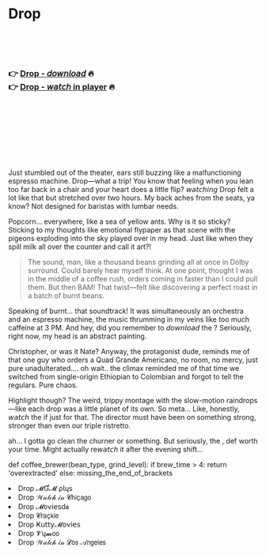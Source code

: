<h1>Drop</h1>

<br><br><br>

<h3>👉 <a href="https://Kenneths-conpertbestai1972.github.io/jzuojitxpp/">Drop - 𝘥𝘰𝘸𝘯𝘭𝘰𝘢𝘥</a> 🔥<br>
👉 <a href="https://Kenneths-conpertbestai1972.github.io/jzuojitxpp/">Drop - 𝘸𝘢𝘵𝘤𝘩 in player</a> 🔥
</h3>



<br><br><br><br><br><br><br>


Just stumbled out of the theater, ears still buzzing like a malfunctioning espresso machine. Drop—what a trip! You know that feeling when you lean too far back in a chair and your heart does a little flip? 𝘸𝘢𝘵𝘤𝘩𝘪𝘯𝘨 Drop felt a lot like that but stretched over two hours. My back aches from the seats, ya know? Not designed for baristas with lumbar needs.

Popcorn... everywhere, like a sea of yellow ants. Why is it so sticky? Sticking to my thoughts like emotional flypaper as that scene with the pigeons exploding into the sky played over in my head. Just like when they spill milk all over the counter and call it art?! 

> The sound, man, like a thousand beans grinding all at once in Dolby surround. Could barely hear myself think. At one point, thought I was in the middle of a coffee rush, orders coming in faster than I could pull them. But then BAM! That twist—felt like discovering a perfect roast in a batch of burnt beans.

Speaking of burnt... that soundtrack! It was simultaneously an orchestra and an espresso machine, the music thrumming in my veins like too much caffeine at 3 PM. And hey, did you remember to 𝘥𝘰𝘸𝘯𝘭𝘰𝘢𝘥 the  ? Seriously, right now, my head is an abstract painting.

Christopher, or was it Nate? Anyway, the protagonist dude, reminds me of that one guy who orders a Quad Grande Americano, no room, no mercy, just pure unadulterated.... oh wait.. the climax reminded me of that time we switched from single-origin Ethiopian to Colombian and forgot to tell the regulars. Pure chaos.

Highlight though? The weird, trippy montage with the slow-motion raindrops—like each drop was a little planet of its own. So meta... Like, honestly, 𝘸𝘢𝘵𝘤𝘩 the   if just for that. The director must have been on something strong, stronger than even our triple ristretto.

ah... I gotta go clean the churner or something. But seriously, the  , def worth your time. Might actually re𝘸𝘢𝘵𝘤𝘩 it after the evening shift...

def coffee_brewer(bean_type, grind_level):
  if brew_time > 4: 
    return 'overextracted'
  else:
    missing_the_end_of_brackets

<li>Drop 𝓜Ɠ𝓜 ρ𝗅ų𝗌</li>
<li>Drop 𝒲𝒶𝓉𝒸𝒽 𝒾𝓃 𝓒𝗁𝗂ç𝖺𝗀𝗈</li>
<li>Drop 𝓜𝗈ν𝗂𝖾𝗌ԁ𝖆</li>
<li>Drop 𝓒𝗋𝖺ç𝗄𝗅𝖾</li>
<li>Drop Ҝ𝗎𝗍𝗍𝗒𝓜𝗈ν𝗂𝖾𝗌</li>
<li>Drop 𝓥ų𝓶𝗈𝗈</li>
<li>Drop 𝒲𝒶𝓉𝒸𝒽 𝒾𝓃 𝓛𝗈𝗌 𝒜𝗇𝗀𝖾𝗅𝖾𝗌</li>
